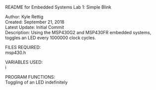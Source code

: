 README for Embedded Systems Lab 1: Simple Blink  
  
Author: Kyle Rettig  
Created: September 21, 2018  
Latest Update: Initial Commit  
Description: Using the MSP430G2 and MSP430FR embedded systems, toggles an LED every 1000000 clock cycles.
  
FILES REQUIRED:  
msp430.h  
  
VARIABLES USED:  
i  
    
PROGRAM FUNCTIONS:  
Toggling of an LED indefinitely  
